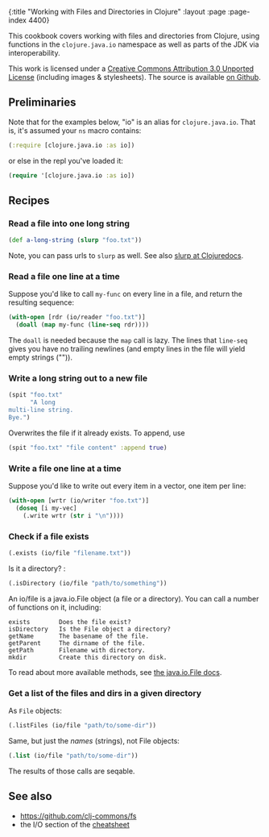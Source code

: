 {:title "Working with Files and Directories in Clojure"
 :layout :page :page-index 4400}

This cookbook covers working with files and directories from Clojure,
using functions in the `clojure.java.io` namespace as well as parts of
the JDK via interoperability.

This work is licensed under a <a rel="license"
href="https://creativecommons.org/licenses/by/3.0/">Creative Commons
Attribution 3.0 Unported License</a> (including images &
stylesheets). The source is available [on
Github](https://github.com/clojure-doc/clojure-doc.github.io).


## Preliminaries

Note that for the examples below, "io" is an alias for
`clojure.java.io`. That is, it's assumed your `ns` macro contains:

``` clojure
(:require [clojure.java.io :as io])
```

or else in the repl you've loaded it:

``` clojure
(require '[clojure.java.io :as io])
```



## Recipes


### Read a file into one long string

``` clojure
(def a-long-string (slurp "foo.txt"))
```

Note, you can pass urls to `slurp` as well. See also [slurp at
Clojuredocs](https://clojuredocs.org/clojure.core/slurp).


### Read a file one line at a time

Suppose you'd like to call `my-func` on every line in a file,
and return the resulting sequence:

``` clojure
(with-open [rdr (io/reader "foo.txt")]
  (doall (map my-func (line-seq rdr))))
```

The `doall` is needed because the `map` call is lazy. The lines that
`line-seq` gives you have no trailing newlines (and empty lines in the
file will yield empty strings ("")).


### Write a long string out to a new file

``` clojure
(spit "foo.txt"
      "A long
multi-line string.
Bye.")
```

Overwrites the file if it already exists. To append, use

``` clojure
(spit "foo.txt" "file content" :append true)
```


### Write a file one line at a time

Suppose you'd like to write out every item in a vector, one item per
line:

``` clojure
(with-open [wrtr (io/writer "foo.txt")]
  (doseq [i my-vec]
    (.write wrtr (str i "\n"))))
```


### Check if a file exists

``` clojure
(.exists (io/file "filename.txt"))
```

Is it a directory? :

``` clojure
(.isDirectory (io/file "path/to/something"))
```

An io/file is a java.io.File object (a file or a directory). You can
call a number of functions on it, including:

    exists        Does the file exist?
    isDirectory   Is the File object a directory?
    getName       The basename of the file.
    getParent     The dirname of the file.
    getPath       Filename with directory.
    mkdir         Create this directory on disk.

To read about more available methods, see [the java.io.File
docs](https://docs.oracle.com/javase/7/docs/api/java/io/File.html).


### Get a list of the files and dirs in a given directory

As `File` objects:

``` clojure
(.listFiles (io/file "path/to/some-dir"))
```

Same, but just the *names* (strings), not File objects:

``` clojure
(.list (io/file "path/to/some-dir"))
```

The results of those calls are seqable.


## See also

  * <https://github.com/clj-commons/fs>
  * the I/O section of the [cheatsheet](https://clojure.org/api/cheatsheet)
